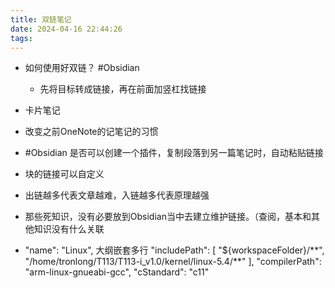 ```yaml
---
title: 双链笔记
date: 2024-04-16 22:44:26
tags: 
---
```


- 如何使用好双链？ #Obsidian 
    - 先将目标转成链接，再在前面加竖杠找链接
- 卡片笔记
- 改变之前OneNote的记笔记的习惯
- #Obsidian 是否可以创建一个插件，复制段落到另一篇笔记时，自动粘贴链接
- 块的链接可以自定义
- 出链越多代表文章越难，入链越多代表原理越强
- 那些死知识，没有必要放到Obsidian当中去建立维护链接。（查阅，基本和其他知识没有什么关联

- 
    "name": "Linux", 大纲嵌套多行
    "includePath": \[
    "\${workspaceFolder}/\*\*",
    "/home/tronlong/T113/T113-i_v1.0/kernel/linux-5.4/\*\*"
    \],
    "compilerPath": "arm-linux-gnueabi-gcc",
    "cStandard": "c11"
